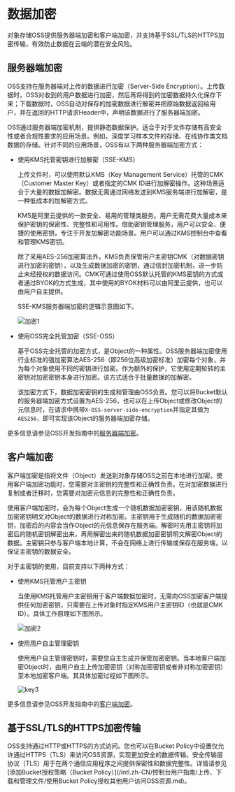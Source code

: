 # 数据加密

对象存储OSS提供服务器端加密和客户端加密，并支持基于SSL/TLS的HTTPS加密传输，有效防止数据在云端的潜在安全风险。

## 服务器端加密

OSS支持在服务器端对上传的数据进行加密（Server-Side Encryption）。上传数据时，OSS对收到的用户数据进行加密，然后再将得到的加密数据持久化保存下来；下载数据时，OSS自动对保存的加密数据进行解密并把原始数据返回给用户，并在返回的HTTP请求Header中，声明该数据进行了服务器端加密。

OSS通过服务器端加密机制，提供静态数据保护。适合于对于文件存储有高安全性或者合规性要求的应用场景。例如，深度学习样本文件的存储、在线协作类文档数据的存储。针对不同的应用场景，OSS有以下两种服务器端加密方式：

-   使用KMS托管密钥进行加解密（SSE-KMS）

    上传文件时，可以使用默认KMS（Key Management Service）托管的CMK（Customer Master Key）或者指定的CMK ID进行加解密操作。这种场景适合于大量的数据加解密。数据无需通过网络发送到KMS服务端进行加解密，是一种低成本的加解密方式。

    KMS是阿里云提供的一款安全、易用的管理类服务。用户无需花费大量成本来保护密钥的保密性、完整性和可用性。借助密钥管理服务，用户可以安全、便捷的使用密钥，专注于开发加解密功能场景。用户可以通过KMS控制台中查看和管理KMS密钥。

    除了采用AES-256加密算法外，KMS负责保管用户主密钥CMK（对数据密钥进行加密的密钥），以及生成数据加密的密钥，通过信封加密机制，进一步防止未经授权的数据访问。CMK可通过使用OSS默认托管的KMS密钥的方式或者通过BYOK的方式生成，其中使用的BYOK材料可以由阿里云提供，也可以由用户自主提供。

    SSE-KMS服务器端加密的逻辑示意图如下。

    ![加密1](https://static-aliyun-doc.oss-cn-hangzhou.aliyuncs.com/assets/img/zh-CN/0747559951/p128510.png)

-   使用OSS完全托管加密（SSE-OSS）

    基于OSS完全托管的加密方式，是Object的一种属性。OSS服务器端加密使用行业标准的强加密算法AES-256（即256位高级加密标准）加密每个对象，并为每个对象使用不同的密钥进行加密。作为额外的保护，它使用定期轮转的主密钥对加密密钥本身进行加密。该方式适合于批量数据的加解密。

    该加密方式下，数据加密密钥的生成和管理由OSS负责。您可以将Bucket默认的服务器端加密方式设置为AES-256，也可以在上传Object或修改Object的元信息时，在请求中携带`X-OSS-server-side-encryption`并指定其值为`AES256`，即可实现该Object的服务器端加密存储。


更多信息请参见OSS开发指南中的[服务器端加密](/intl.zh-CN/开发指南/数据安全/数据加密/服务器端加密.md)。

## 客户端加密

客户端加密是指将文件（Object）发送到对象存储OSS之前在本地进行加密。使用客户端加密功能时，您需要对主密钥的完整性和正确性负责。在对加密数据进行复制或者迁移时，您需要对加密元信息的完整性和正确性负责。

使用客户端加密时，会为每个Object生成一个随机数据加密密钥，用该随机数据加密密钥明文对Object的数据进行对称加密。主密钥用于生成随机的数据加密密钥，加密后的内容会当作Object的元信息保存在服务端。解密时先用主密钥将加密后的随机密钥解密出来，再用解密出来的随机数据加密密钥明文解密Object的数据。主密钥只参与客户端本地计算，不会在网络上进行传输或保存在服务端，以保证主密钥的数据安全。

对于主密钥的使用，目前支持以下两种方式：

-   使用KMS托管用户主密钥

    当使用KMS托管用户主密钥用于客户端数据加密时，无需向OSS加密客户端提供任何加密密钥，只需要在上传对象时指定KMS用户主密钥ID（也就是CMK ID）。具体工作原理如下图所示。

    ![加密2](https://static-aliyun-doc.oss-cn-hangzhou.aliyuncs.com/assets/img/zh-CN/1747559951/p128469.png)

-   使用用户自主管理密钥

    使用用户自主管理密钥时，需要您自主生成并保管加密密钥。当本地客户端加密Object时，由用户自主上传加密密钥（对称加密密钥或者非对称加密密钥）至本地加密客户端。其具体加密过程如下图所示。

    ![key3](https://static-aliyun-doc.oss-cn-hangzhou.aliyuncs.com/assets/img/zh-CN/1747559951/p128517.png)


更多信息请参见OSS开发指南中的[客户端加密](/intl.zh-CN/开发指南/数据安全/数据加密/客户端加密.md)。

## 基于SSL/TLS的HTTPS加密传输

OSS支持通过HTTP或HTTPS的方式访问。您也可以在Bucket Policy中设置仅允许通过HTTPS（TLS）来访问OSS资源，实现更加安全的数据传输。安全传输层协议（TLS）用于在两个通信应用程序之间提供保密性和数据完整性。详情请参见[添加Bucket授权策略（Bucket Policy）](/intl.zh-CN/控制台用户指南/上传、下载和管理文件/使用Bucket Policy授权其他用户访问OSS资源.md)。

